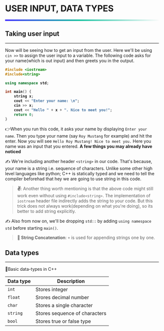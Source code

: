 # USER INPUT, DATA TYPES
<hr style="height: 5px; border: none; background: rgb(71,55,255); background: linear-gradient(90deg, rgba(71,55,255,1) 0%, rgba(29,195,162,1) 48%, rgba(251,251,251,1) 100%);">

## Taking user input
<hr style="height:1px; background: black; border: none;">

Now will be seeing how to get an input from the user. Here we'll be using `cin >>` to assign the user input to a variable. The following code asks for your name(which is out input) and then greets you in the output.
<b>

```c++
#include <iostream>
#include<string>

using namespace std;

int main() {
    string x;
    cout << "Enter your name: \n";
    cin >> x; 
    cout << "Hello " + x + ". Nice to meet you!";
    return 0;
}
```
</b>


👉When you run this code, it asks your name by displaying `Enter your name`. Then you type your name (say `Roy Mustang` for example) and hit the enter. Now you will see `Hello Roy Mustang! Nice to meet you.` Here you name was an input that you entered.
**A few things you may already have noticed**  
  
✍ We're including another header  `<string>`  in our code. That's because, your name is a string i.e. sequence of characters. Unlike some other high level languages like python; C++ is statically typed and we need to tell the compiler beforehad that hey we are going to use string in this code.

> **✌**: Another thing worth mentioning is that the above code might still work even without using  `#include<string>`. The implementation of  `iostream`  header file indirectly adds the string to your code. But this trick does not always work(depending on what you're doing), so its better to add string explicitly.

✍ Also from now on, we'll be dropping  `std::`  by adding  `using namespace std`  before starting  `main()`.

>**🚧 String Concatenation**: `+` is used for appending strings one by one.

## Data types
<hr style="height:1px; background: black; border: none;">

📌Basic data-types in C++

|Data type|Description|
|--|--|
|`int`|Stores integer|
|`float`|Srores decimal number|
|`char`|Stores a single character|
|`string`|Stores sequence of characters|
|`bool`|Stores true or false type|

